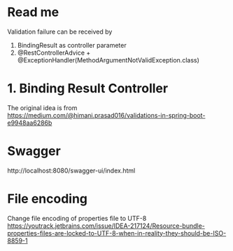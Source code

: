 # Read me

Validation failure can be received by

1. BindingResult as controller parameter
2. @RestControllerAdvice + @ExceptionHandler(MethodArgumentNotValidException.class)

# 1. Binding Result Controller

The original idea is from  
https://medium.com/@himani.prasad016/validations-in-spring-boot-e9948aa6286b

# Swagger

http://localhost:8080/swagger-ui/index.html

# File encoding

Change file encoding of properties file to UTF-8
https://youtrack.jetbrains.com/issue/IDEA-217124/Resource-bundle-properties-files-are-locked-to-UTF-8-when-in-reality-they-should-be-ISO-8859-1